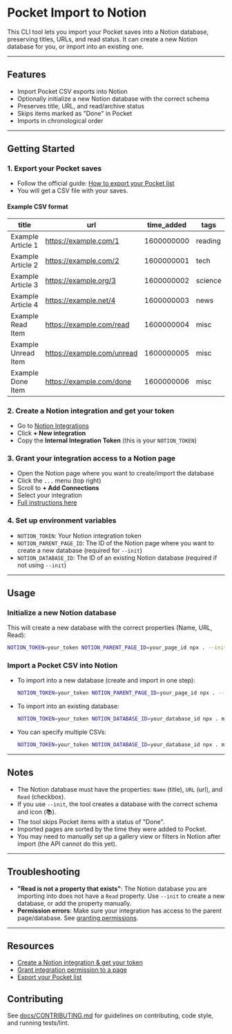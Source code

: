 # Pocket Import to Notion

This CLI tool lets you import your Pocket saves into a Notion database, preserving titles, URLs, and read status. It can create a new Notion database for you, or import into an existing one.

---

## Features
- Import Pocket CSV exports into Notion
- Optionally initialize a new Notion database with the correct schema
- Preserves title, URL, and read/archive status
- Skips items marked as "Done" in Pocket
- Imports in chronological order

---

## Getting Started

### 1. **Export your Pocket saves**
- Follow the official guide: [How to export your Pocket list](https://support.mozilla.org/en-US/kb/exporting-your-pocket-list)
- You will get a CSV file with your saves.

#### Example CSV format

| title                 | url                        | time_added   | tags      | status   |
|-----------------------|----------------------------|--------------|-----------|----------|
| Example Article 1     | https://example.com/1      | 1600000000   | reading   | archive  |
| Example Article 2     | https://example.com/2      | 1600000001   | tech      | unread   |
| Example Article 3     | https://example.org/3      | 1600000002   | science   | archive  |
| Example Article 4     | https://example.net/4      | 1600000003   | news      | unread   |
| Example Read Item     | https://example.com/read   | 1600000004   | misc      | archive  |
| Example Unread Item   | https://example.com/unread | 1600000005   | misc      | unread   |
| Example Done Item     | https://example.com/done   | 1600000006   | misc      | Done     |

### 2. **Create a Notion integration and get your token**
- Go to [Notion Integrations](https://www.notion.so/profile/integrations)
- Click **+ New integration**
- Copy the **Internal Integration Token** (this is your `NOTION_TOKEN`)

### 3. **Grant your integration access to a Notion page**
- Open the Notion page where you want to create/import the database
- Click the `...` menu (top right)
- Scroll to **+ Add Connections**
- Select your integration
- [Full instructions here](https://developers.notion.com/docs/create-a-notion-integration#give-your-integration-page-permissions)

### 4. **Set up environment variables**
- `NOTION_TOKEN`: Your Notion integration token
- `NOTION_PARENT_PAGE_ID`: The ID of the Notion page where you want to create a new database (required for `--init`)
- `NOTION_DATABASE_ID`: The ID of an existing Notion database (required if not using `--init`)

---

## Usage

### **Initialize a new Notion database**
This will create a new database with the correct properties (Name, URL, Read):

```sh
NOTION_TOKEN=your_token NOTION_PARENT_PAGE_ID=your_page_id npx . --init
```

### **Import a Pocket CSV into Notion**
- To import into a new database (create and import in one step):
  ```sh
  NOTION_TOKEN=your_token NOTION_PARENT_PAGE_ID=your_page_id npx . --init mypocket.csv
  ```
- To import into an existing database:
  ```sh
  NOTION_TOKEN=your_token NOTION_DATABASE_ID=your_database_id npx . mypocket.csv
  ```
- You can specify multiple CSVs:
  ```sh
  NOTION_TOKEN=your_token NOTION_DATABASE_ID=your_database_id npx . mypocket1.csv mypocket2.csv
  ```

---

## Notes
- The Notion database must have the properties: `Name` (title), `URL` (url), and `Read` (checkbox).
- If you use `--init`, the tool creates a database with the correct schema and icon (📚).
- The tool skips Pocket items with a status of "Done".
- Imported pages are sorted by the time they were added to Pocket.
- You may need to manually set up a gallery view or filters in Notion after import (the API cannot do this yet).

---

## Troubleshooting
- **"Read is not a property that exists"**: The Notion database you are importing into does not have a `Read` property. Use `--init` to create a new database, or add the property manually.
- **Permission errors**: Make sure your integration has access to the parent page/database. See [granting permissions](https://developers.notion.com/docs/create-a-notion-integration#give-your-integration-page-permissions).

---

## Resources
- [Create a Notion integration & get your token](https://www.notion.so/profile/integrations)
- [Grant integration permission to a page](https://developers.notion.com/docs/create-a-notion-integration#give-your-integration-page-permissions)
- [Export your Pocket list](https://support.mozilla.org/en-US/kb/exporting-your-pocket-list)

## Contributing

See [docs/CONTRIBUTING.md](docs/CONTRIBUTING.md) for guidelines on contributing, code style, and running tests/lint. 
